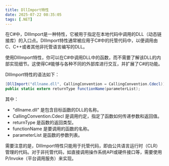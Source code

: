 ```yaml
---
title: DllImport特性
date: 2025-07-22 08:35:05
tags: [.NET]
---
```


在C#中，DllImport是一种特性，它被用于指定在本地代码中调用的DLL（动态链接库）的入口点。DllImport特性通常被应用于C#中的托管代码中，以便调用由C、C++或者其他非托管语言编写的DLL。

<!-- more -->

使用DllImport特性，你可以在C#中调用DLL中的函数，而不需要了解该DLL的内部实现细节。这使得C#能够与各种不同的外部库进行交互，并扩展了C#的功能。

DllImport特性的语法如下：

```csharp
[DllImport("dllname.dll", CallingConvention = CallingConvention.Cdecl)]  
public static extern returnType functionName(parameterList);
```

其中：

- "dllname.dll" 是包含目标函数的DLL的名称。
- CallingConvention.Cdecl 是调用约定，指定了函数如何传递参数和返回值。
- returnType 是函数的返回类型。
- functionName 是要调用的函数的名称。
- parameterList 是函数的参数列表。

需要注意的是，DllImport特性只能用于托管代码，即由公共语言运行时（CLR）管理的代码。对于非托管代码，如直接调用操作系统API或硬件接口等，需要使用P/Invoke（平台调用服务）来实现。
